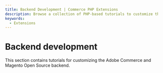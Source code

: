 ```yaml
---
title: Backend Development | Commerce PHP Extensions
description: Browse a collection of PHP-based tutorials to customize the Adobe Commerce and Magento Open Source backend experience.
keywords:
  - Extensions
---
```


# Backend development

This section contains tutorials for customizing the Adobe Commerce and Magento Open Source backend.
